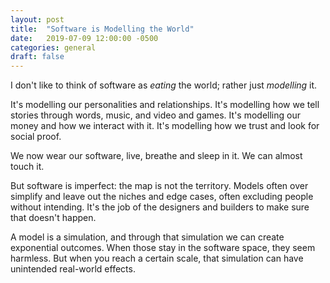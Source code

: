 ```yaml
---
layout: post
title:  "Software is Modelling the World"
date:   2019-07-09 12:00:00 -0500
categories: general
draft: false
---
```


I don't like to think of software as _eating_ the world; rather just _modelling_ it. 

It's modelling our personalities and relationships.
It's modelling how we tell stories through words, music, and video and games. 
It's modelling our money and how we interact with it.
It's modelling how we trust and look for social proof.

We now wear our software, live, breathe and sleep in it. We can almost touch it.

But software is imperfect: the map is not the territory. Models often over simplify and leave out the niches and edge cases, often excluding people without intending. It's the job of the designers and builders to make sure that doesn't happen. 

A model is a simulation, and through that simulation we can create exponential outcomes. When those stay in the software space, they seem harmless. But when you reach a certain scale, that simulation can have unintended real-world effects. 